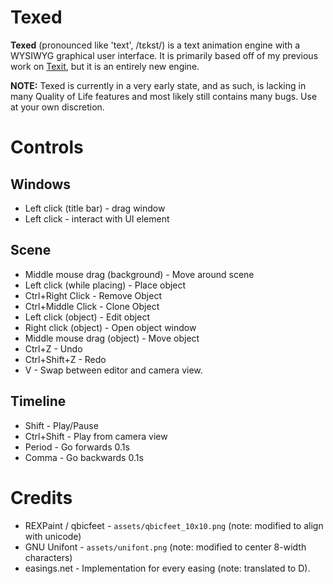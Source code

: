 # Texed
**Texed** (pronounced like 'text', /tεkst/) is a text animation engine with a WYSIWYG graphical user interface. It is primarily based off of my previous work on [Texit](https://github.com/thezipcreator/texit), but it is an entirely new engine.

**NOTE:** Texed is currently in a very early state, and as such, is lacking in many Quality of Life features and most likely still contains many bugs. Use at your own discretion.

# Controls
## Windows
* Left click (title bar) - drag window
* Left click - interact with UI element
## Scene
* Middle mouse drag (background) - Move around scene
* Left click (while placing) - Place object
* Ctrl+Right Click - Remove Object
* Ctrl+Middle Click - Clone Object
* Left click (object) - Edit object
* Right click (object) - Open object window
* Middle mouse drag (object) - Move object
* Ctrl+Z - Undo
* Ctrl+Shift+Z - Redo
* V - Swap between editor and camera view.
## Timeline
* Shift - Play/Pause
* Ctrl+Shift - Play from camera view
* Period - Go forwards 0.1s
* Comma - Go backwards 0.1s

# Credits
* REXPaint / qbicfeet - `assets/qbicfeet_10x10.png` (note: modified to align with unicode)
* GNU Unifont - `assets/unifont.png` (note: modified to center 8-width characters)
* easings.net - Implementation for every easing (note: translated to D).
